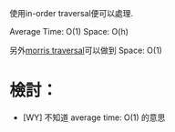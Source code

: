 使用in-order traversal便可以處理.

Average Time: O(1)
Space: O(h)

另外[morris traversal](http://www.cnblogs.com/AnnieKim/archive/2013/06/15/MorrisTraversal.html)可以做到
Space: O(1)

# 檢討：
* [WY] 不知道 average time: O(1) 的意思
